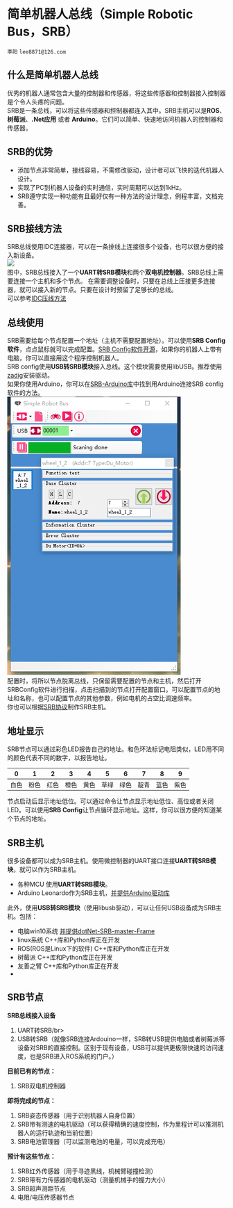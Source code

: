 # 简单机器人总线（Simple Robotic Bus，SRB）
`李阳` `lee8871@126.com`

## 什么是简单机器人总线
优秀的机器人通常包含大量的控制器和传感器，将这些传感器和控制器接入控制器是个令人头疼的问题。</br>
SRB是一条总线，可以将这些传感器和控制器都连入其中。SRB主机可以是**ROS**、**树莓派**、**.Net应用** 或者 **Arduino**。它们可以简单、快速地访问机器人的控制器和传感器。</br>

## SRB的优势
* 添加节点非常简单，接线容易，不需修改驱动，设计者可以飞快的迭代机器人设计。
* 实现了PC到机器人设备的实时通信，实时周期可以达到1kHz。
* SRB遵守实现一种功能有且最好仅有一种方法的设计理念，例程丰富，文档完善。

## SRB接线方法
SRB总线使用IDC连接器，可以在一条排线上连接很多个设备，也可以很方便的接入新设备。</br>
![](Image/接入多个SRB设备的总线.jpg)</br>
图中，SRB总线接入了一个**UART转SRB模块**和两个**双电机控制器**。SRB总线上需要连接一个主机和多个节点。
在需要调整设备时，只要在总线上压接更多连接器，就可以接入新的节点。只要在设计时预留了足够长的总线。</br>
可以参考[IDC压线方法](IDC压线方法.md)</br>

## 总线使用
SRB需要给每个节点配置一个地址（主机不需要配置地址）。可以使用**SRB Config软件**，点点鼠标就可以完成配置。[SRB Config软件开源](https://github.com/lee8871/SRB-Frame-dotNet)，如果你的机器人上带有电脑，你可以直接用这个程序控制机器人。</br>
SRB config使用**USB转SRB模块**接入总线。这个模块需要使用libUSB。推荐使用[zadig](http://zadig.akeo.ie/)安装驱动。</br>
如果你使用Arduino，你可以在[SRB-Arduino库](https://github.com/lee8871/SRB-master-arduino)中找到用Arduino连接SRB config软件的方法。</br>
![](Image/配置软件.png)</br>
配置时，将所以节点脱离总线，只保留需要配置的节点和主机，然后打开SRBConfig软件进行扫描，点击扫描到的节点打开配置窗口。可以配置节点的地址和名称，也可以配置节点的其他参数，例如电机的占空比调速频率。</br>
你也可以根据[SRB协议](SRBV1.0-Protocol.md)制作SRB主机。</br>

## 地址显示
SRB节点可以通过彩色LED报告自己的地址。和色环法标记电阻类似，LED用不同的颜色代表不同的数字，以报告地址。</br>

0 | 1 | 2 | 3 | 4 | 5 | 6 | 7 | 8 | 9
--|--|--|--|--|--|--|--|--|--
白色 | 粉色 | 红色 | 橙色 | 黄色 | 草绿 | 绿色 | 靛青 | 蓝色 | 紫色
 
节点启动后显示地址低位。可以通过命令让节点显示地址低位、高位或者关闭LED。可以使用**SRB Config**让节点循环显示地址。这样，你可以很方便的知道某个节点的地址。</br>


## SRB主机
很多设备都可以成为SRB主机。使用微控制器的UART接口连接**UART转SRB模块**，就可以作为SRB主机。
* 各种MCU 使用**UART转SRB模块**。
* Arduino Leonardo作为SRB主机，[并提供Arduino驱动库](https://github.com/lee8871/SRB-master-arduino)

此外，使用**USB转SRB模块**（使用libusb驱动），可以让任何USB设备成为SRB主机。包括：
* 电脑win10系统 [并提供dotNet-SRB-master-Frame](https://github.com/lee8871/SRB-Frame-dotNet)
* linux系统 C++库和Python库正在开发
* ROS(ROS是Linux下的软件) C++库和Python库正在开发
* 树莓派 C++库和Python库正在开发
* 友善之臂 C++库和Python库正在开发
*
## SRB节点
**SRB总线接入设备**
1.  UART转SRB/br>
1.  USB转SRB（就像SRB连接Ardouino一样，SRB转USB提供电脑或者树莓派等设备对SRB的直接控制。区别于现有设备，USB可以提供更极限快速的访问速度，也是SRB进入ROS系统的门户。）</br>

**目前已有的节点：**
1.  SRB双电机控制器</br>

**即将完成的节点：**
1.  SRB姿态传感器（用于识别机器人自身位置）</br>
1.  SRB带有测速的电机驱动（可以获得精确的速度控制，作为里程计可以推测机器人的运行轨迹和当前位置）</br>
1.  SRB电池管理器（可以监测电池的电量，可以完成充电）</br>

**预计有这些节点：**
1.  SRB红外传感器（用于寻迹黑线，机械臂碰撞检测）</br>
1.  SRB带有力传感器的电机驱动（测量机械手的握力大小）</br>
1.  SRB超声测距节点</br>
2.  电阻/电压传感器节点</br>
